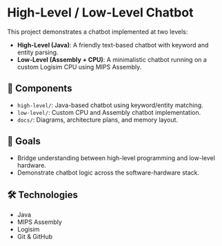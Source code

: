 # High-Level / Low-Level Chatbot

This project demonstrates a chatbot implemented at two levels:
- **High-Level (Java)**: A friendly text-based chatbot with keyword and entity parsing.
- **Low-Level (Assembly + CPU)**: A minimalistic chatbot running on a custom Logisim CPU using MIPS Assembly.

## 🔧 Components

- `high-level/`: Java-based chatbot using keyword/entity matching.
- `low-level/`: Custom CPU and Assembly chatbot implementation.
- `docs/`: Diagrams, architecture plans, and memory layout.

## 🎯 Goals

- Bridge understanding between high-level programming and low-level hardware.
- Demonstrate chatbot logic across the software-hardware stack.

## 🛠️ Technologies
- Java
- MIPS Assembly
- Logisim
- Git & GitHub
